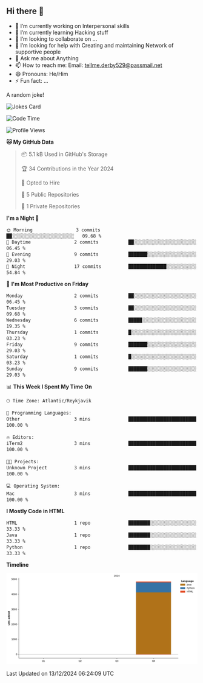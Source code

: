 ## Hi there 👋

- 🔭 I’m currently working on Interpersonal skills
- 🌱 I’m currently learning Hacking stuff
- 👯 I’m looking to collaborate on ...
- 🤔 I’m looking for help with Creating and maintaining Network of supportive people
- 💬 Ask me about Anything
- 📫 How to reach me: Email: tellme.derby529@passmail.net
- 😄 Pronouns: He/Him
- ⚡ Fun fact: ...

<!--Thanks to https://github.com/ABSphreak/readme-jokes-->
A random joke!
<!-- Markdown -->
![Jokes Card](https://readme-jokes.vercel.app/api)

<!--START_SECTION:waka-->
![Code Time](http://img.shields.io/badge/Code%20Time-9%20mins-blue)

![Profile Views](http://img.shields.io/badge/Profile%20Views-2-blue)

**🐱 My GitHub Data** 

> 📦 5.1 kB Used in GitHub's Storage 
 > 
> 🏆 34 Contributions in the Year 2024
 > 
> 💼 Opted to Hire
 > 
> 📜 5 Public Repositories 
 > 
> 🔑 1 Private Repositories 
 > 
**I'm a Night 🦉** 

```text
🌞 Morning                3 commits           ██░░░░░░░░░░░░░░░░░░░░░░░   09.68 % 
🌆 Daytime                2 commits           ██░░░░░░░░░░░░░░░░░░░░░░░   06.45 % 
🌃 Evening                9 commits           ███████░░░░░░░░░░░░░░░░░░   29.03 % 
🌙 Night                  17 commits          ██████████████░░░░░░░░░░░   54.84 % 
```
📅 **I'm Most Productive on Friday** 

```text
Monday                   2 commits           ██░░░░░░░░░░░░░░░░░░░░░░░   06.45 % 
Tuesday                  3 commits           ██░░░░░░░░░░░░░░░░░░░░░░░   09.68 % 
Wednesday                6 commits           █████░░░░░░░░░░░░░░░░░░░░   19.35 % 
Thursday                 1 commits           █░░░░░░░░░░░░░░░░░░░░░░░░   03.23 % 
Friday                   9 commits           ███████░░░░░░░░░░░░░░░░░░   29.03 % 
Saturday                 1 commits           █░░░░░░░░░░░░░░░░░░░░░░░░   03.23 % 
Sunday                   9 commits           ███████░░░░░░░░░░░░░░░░░░   29.03 % 
```


📊 **This Week I Spent My Time On** 

```text
🕑︎ Time Zone: Atlantic/Reykjavik

💬 Programming Languages: 
Other                    3 mins              █████████████████████████   100.00 % 

🔥 Editors: 
iTerm2                   3 mins              █████████████████████████   100.00 % 

🐱‍💻 Projects: 
Unknown Project          3 mins              █████████████████████████   100.00 % 

💻 Operating System: 
Mac                      3 mins              █████████████████████████   100.00 % 
```

**I Mostly Code in HTML** 

```text
HTML                     1 repo              ████████░░░░░░░░░░░░░░░░░   33.33 % 
Java                     1 repo              ████████░░░░░░░░░░░░░░░░░   33.33 % 
Python                   1 repo              ████████░░░░░░░░░░░░░░░░░   33.33 % 
```



**Timeline**

![Lines of Code chart](https://raw.githubusercontent.com/jstMW/jstMW/main/assets/bar_graph.png)


 Last Updated on 13/12/2024 06:24:09 UTC
<!--END_SECTION:waka-->
